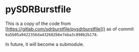 # pySDRBurstfile

This is a copy of the code from [https://gitlab.com/sdrburstfile/pysdrburstfile]() as of commit `6a5b05a9422356da432682b6e7eba3c898b2b178`.

In future, it will become a submodule.